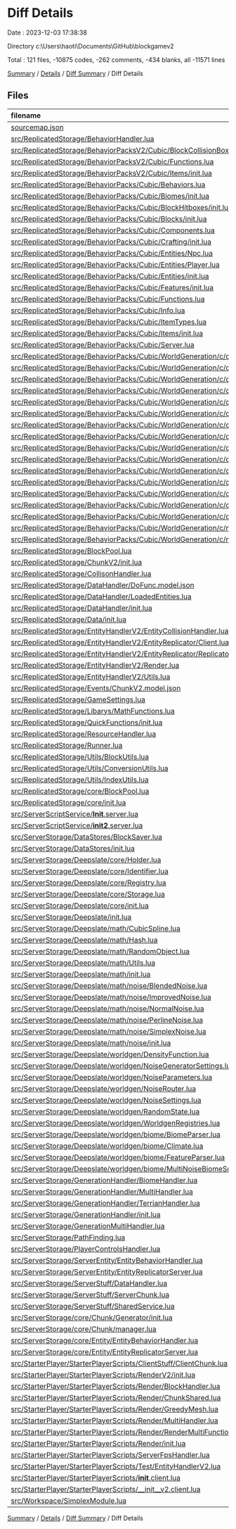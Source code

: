 # Diff Details

Date : 2023-12-03 17:38:38

Directory c:\\Users\\haoti\\Documents\\GitHub\\blockgamev2

Total : 121 files,  -10875 codes, -262 comments, -434 blanks, all -11571 lines

[Summary](results.md) / [Details](details.md) / [Diff Summary](diff.md) / Diff Details

## Files
| filename | language | code | comment | blank | total |
| :--- | :--- | ---: | ---: | ---: | ---: |
| [sourcemap.json](/sourcemap.json) | JSON | 1 | 0 | 0 | 1 |
| [src/ReplicatedStorage/BehaviorHandler.lua](/src/ReplicatedStorage/BehaviorHandler.lua) | Lua | -184 | -2 | -1 | -187 |
| [src/ReplicatedStorage/BehaviorPacksV2/Cubic/BlockCollisionBoxes/init.lua](/src/ReplicatedStorage/BehaviorPacksV2/Cubic/BlockCollisionBoxes/init.lua) | Lua | -1 | 0 | 1 | 0 |
| [src/ReplicatedStorage/BehaviorPacksV2/Cubic/Functions.lua](/src/ReplicatedStorage/BehaviorPacksV2/Cubic/Functions.lua) | Lua | 0 | 1 | 0 | 1 |
| [src/ReplicatedStorage/BehaviorPacksV2/Cubic/Items/init.lua](/src/ReplicatedStorage/BehaviorPacksV2/Cubic/Items/init.lua) | Lua | -79 | -1 | -6 | -86 |
| [src/ReplicatedStorage/BehaviorPacks/Cubic/Behaviors.lua](/src/ReplicatedStorage/BehaviorPacks/Cubic/Behaviors.lua) | Lua | -84 | -1 | 0 | -85 |
| [src/ReplicatedStorage/BehaviorPacks/Cubic/Biomes/init.lua](/src/ReplicatedStorage/BehaviorPacks/Cubic/Biomes/init.lua) | Lua | -16 | 0 | -1 | -17 |
| [src/ReplicatedStorage/BehaviorPacks/Cubic/BlockHitboxes/init.lua](/src/ReplicatedStorage/BehaviorPacks/Cubic/BlockHitboxes/init.lua) | Lua | -21 | 0 | 0 | -21 |
| [src/ReplicatedStorage/BehaviorPacks/Cubic/Blocks/init.lua](/src/ReplicatedStorage/BehaviorPacks/Cubic/Blocks/init.lua) | Lua | -133 | -1 | -19 | -153 |
| [src/ReplicatedStorage/BehaviorPacks/Cubic/Components.lua](/src/ReplicatedStorage/BehaviorPacks/Cubic/Components.lua) | Lua | -23 | 0 | -2 | -25 |
| [src/ReplicatedStorage/BehaviorPacks/Cubic/Crafting/init.lua](/src/ReplicatedStorage/BehaviorPacks/Cubic/Crafting/init.lua) | Lua | -50 | 0 | -6 | -56 |
| [src/ReplicatedStorage/BehaviorPacks/Cubic/Entities/Npc.lua](/src/ReplicatedStorage/BehaviorPacks/Cubic/Entities/Npc.lua) | Lua | -54 | 0 | -2 | -56 |
| [src/ReplicatedStorage/BehaviorPacks/Cubic/Entities/Player.lua](/src/ReplicatedStorage/BehaviorPacks/Cubic/Entities/Player.lua) | Lua | -39 | 0 | -4 | -43 |
| [src/ReplicatedStorage/BehaviorPacks/Cubic/Entities/init.lua](/src/ReplicatedStorage/BehaviorPacks/Cubic/Entities/init.lua) | Lua | -28 | 0 | -5 | -33 |
| [src/ReplicatedStorage/BehaviorPacks/Cubic/Features/init.lua](/src/ReplicatedStorage/BehaviorPacks/Cubic/Features/init.lua) | Lua | -70 | -1 | -2 | -73 |
| [src/ReplicatedStorage/BehaviorPacks/Cubic/Functions.lua](/src/ReplicatedStorage/BehaviorPacks/Cubic/Functions.lua) | Lua | -198 | -9 | -3 | -210 |
| [src/ReplicatedStorage/BehaviorPacks/Cubic/Info.lua](/src/ReplicatedStorage/BehaviorPacks/Cubic/Info.lua) | Lua | -2 | 0 | 0 | -2 |
| [src/ReplicatedStorage/BehaviorPacks/Cubic/ItemTypes.lua](/src/ReplicatedStorage/BehaviorPacks/Cubic/ItemTypes.lua) | Lua | -52 | -2 | -3 | -57 |
| [src/ReplicatedStorage/BehaviorPacks/Cubic/Items/init.lua](/src/ReplicatedStorage/BehaviorPacks/Cubic/Items/init.lua) | Lua | -80 | -1 | -6 | -87 |
| [src/ReplicatedStorage/BehaviorPacks/Cubic/Server.lua](/src/ReplicatedStorage/BehaviorPacks/Cubic/Server.lua) | Lua | -37 | -1 | -2 | -40 |
| [src/ReplicatedStorage/BehaviorPacks/Cubic/WorldGeneration/c/density_function/overworld/CubicalSurface.lua](/src/ReplicatedStorage/BehaviorPacks/Cubic/WorldGeneration/c/density_function/overworld/CubicalSurface.lua) | Lua | -17 | 0 | 0 | -17 |
| [src/ReplicatedStorage/BehaviorPacks/Cubic/WorldGeneration/c/density_function/overworld/base_3d_noise.lua](/src/ReplicatedStorage/BehaviorPacks/Cubic/WorldGeneration/c/density_function/overworld/base_3d_noise.lua) | Lua | -8 | 0 | 0 | -8 |
| [src/ReplicatedStorage/BehaviorPacks/Cubic/WorldGeneration/c/density_function/overworld/continents.lua](/src/ReplicatedStorage/BehaviorPacks/Cubic/WorldGeneration/c/density_function/overworld/continents.lua) | Lua | -13 | 0 | 0 | -13 |
| [src/ReplicatedStorage/BehaviorPacks/Cubic/WorldGeneration/c/density_function/overworld/depth.lua](/src/ReplicatedStorage/BehaviorPacks/Cubic/WorldGeneration/c/density_function/overworld/depth.lua) | Lua | -18 | 0 | 0 | -18 |
| [src/ReplicatedStorage/BehaviorPacks/Cubic/WorldGeneration/c/density_function/overworld/erosion.lua](/src/ReplicatedStorage/BehaviorPacks/Cubic/WorldGeneration/c/density_function/overworld/erosion.lua) | Lua | -13 | 0 | 0 | -13 |
| [src/ReplicatedStorage/BehaviorPacks/Cubic/WorldGeneration/c/density_function/overworld/factor.lua](/src/ReplicatedStorage/BehaviorPacks/Cubic/WorldGeneration/c/density_function/overworld/factor.lua) | Lua | -709 | 0 | 0 | -709 |
| [src/ReplicatedStorage/BehaviorPacks/Cubic/WorldGeneration/c/density_function/overworld/jaggedness.lua](/src/ReplicatedStorage/BehaviorPacks/Cubic/WorldGeneration/c/density_function/overworld/jaggedness.lua) | Lua | -246 | 0 | 0 | -246 |
| [src/ReplicatedStorage/BehaviorPacks/Cubic/WorldGeneration/c/density_function/overworld/offset.lua](/src/ReplicatedStorage/BehaviorPacks/Cubic/WorldGeneration/c/density_function/overworld/offset.lua) | Lua | -1,200 | 0 | -1 | -1,201 |
| [src/ReplicatedStorage/BehaviorPacks/Cubic/WorldGeneration/c/density_function/overworld/ridges.lua](/src/ReplicatedStorage/BehaviorPacks/Cubic/WorldGeneration/c/density_function/overworld/ridges.lua) | Lua | -13 | 0 | 0 | -13 |
| [src/ReplicatedStorage/BehaviorPacks/Cubic/WorldGeneration/c/density_function/overworld/ridges_folded.lua](/src/ReplicatedStorage/BehaviorPacks/Cubic/WorldGeneration/c/density_function/overworld/ridges_folded.lua) | Lua | -19 | 0 | 0 | -19 |
| [src/ReplicatedStorage/BehaviorPacks/Cubic/WorldGeneration/c/density_function/overworld/sloped_cheese.lua](/src/ReplicatedStorage/BehaviorPacks/Cubic/WorldGeneration/c/density_function/overworld/sloped_cheese.lua) | Lua | -32 | 0 | 0 | -32 |
| [src/ReplicatedStorage/BehaviorPacks/Cubic/WorldGeneration/c/density_function/shift_x.lua](/src/ReplicatedStorage/BehaviorPacks/Cubic/WorldGeneration/c/density_function/shift_x.lua) | Lua | -10 | 0 | 0 | -10 |
| [src/ReplicatedStorage/BehaviorPacks/Cubic/WorldGeneration/c/density_function/shift_z.lua](/src/ReplicatedStorage/BehaviorPacks/Cubic/WorldGeneration/c/density_function/shift_z.lua) | Lua | -10 | 0 | 0 | -10 |
| [src/ReplicatedStorage/BehaviorPacks/Cubic/WorldGeneration/c/density_function/y.lua](/src/ReplicatedStorage/BehaviorPacks/Cubic/WorldGeneration/c/density_function/y.lua) | Lua | -7 | 0 | 0 | -7 |
| [src/ReplicatedStorage/BehaviorPacks/Cubic/WorldGeneration/c/density_function/zero.lua](/src/ReplicatedStorage/BehaviorPacks/Cubic/WorldGeneration/c/density_function/zero.lua) | Lua | -1 | 0 | 0 | -1 |
| [src/ReplicatedStorage/BehaviorPacks/Cubic/WorldGeneration/c/noise.lua](/src/ReplicatedStorage/BehaviorPacks/Cubic/WorldGeneration/c/noise.lua) | Lua | -41 | 0 | -1 | -42 |
| [src/ReplicatedStorage/BehaviorPacks/Cubic/WorldGeneration/c/noise_settings/overworld.lua](/src/ReplicatedStorage/BehaviorPacks/Cubic/WorldGeneration/c/noise_settings/overworld.lua) | Lua | -273 | 0 | -4 | -277 |
| [src/ReplicatedStorage/BlockPool.lua](/src/ReplicatedStorage/BlockPool.lua) | Lua | 55 | 0 | 13 | 68 |
| [src/ReplicatedStorage/ChunkV2/init.lua](/src/ReplicatedStorage/ChunkV2/init.lua) | Lua | 46 | 1 | 5 | 52 |
| [src/ReplicatedStorage/CollisonHandler.lua](/src/ReplicatedStorage/CollisonHandler.lua) | Lua | -59 | -2 | 2 | -59 |
| [src/ReplicatedStorage/DataHandler/DoFunc.model.json](/src/ReplicatedStorage/DataHandler/DoFunc.model.json) | JSON | -3 | 0 | -1 | -4 |
| [src/ReplicatedStorage/DataHandler/LoadedEntities.lua](/src/ReplicatedStorage/DataHandler/LoadedEntities.lua) | Lua | -52 | 0 | -1 | -53 |
| [src/ReplicatedStorage/DataHandler/init.lua](/src/ReplicatedStorage/DataHandler/init.lua) | Lua | -161 | -5 | -3 | -169 |
| [src/ReplicatedStorage/Data/init.lua](/src/ReplicatedStorage/Data/init.lua) | Lua | 29 | 0 | 0 | 29 |
| [src/ReplicatedStorage/EntityHandlerV2/EntityCollisionHandler.lua](/src/ReplicatedStorage/EntityHandlerV2/EntityCollisionHandler.lua) | Lua | 2 | 0 | 0 | 2 |
| [src/ReplicatedStorage/EntityHandlerV2/EntityReplicator/Client.lua](/src/ReplicatedStorage/EntityHandlerV2/EntityReplicator/Client.lua) | Lua | -3 | 0 | 0 | -3 |
| [src/ReplicatedStorage/EntityHandlerV2/EntityReplicator/ReplicatorUtils.lua](/src/ReplicatedStorage/EntityHandlerV2/EntityReplicator/ReplicatorUtils.lua) | Lua | -2 | 0 | 0 | -2 |
| [src/ReplicatedStorage/EntityHandlerV2/Render.lua](/src/ReplicatedStorage/EntityHandlerV2/Render.lua) | Lua | -2 | 1 | 0 | -1 |
| [src/ReplicatedStorage/EntityHandlerV2/Utils.lua](/src/ReplicatedStorage/EntityHandlerV2/Utils.lua) | Lua | -1 | 0 | 0 | -1 |
| [src/ReplicatedStorage/Events/ChunkV2.model.json](/src/ReplicatedStorage/Events/ChunkV2.model.json) | JSON | 3 | 0 | 1 | 4 |
| [src/ReplicatedStorage/GameSettings.lua](/src/ReplicatedStorage/GameSettings.lua) | Lua | 0 | 1 | 0 | 1 |
| [src/ReplicatedStorage/Libarys/MathFunctions.lua](/src/ReplicatedStorage/Libarys/MathFunctions.lua) | Lua | 1 | 0 | 0 | 1 |
| [src/ReplicatedStorage/QuickFunctions/init.lua](/src/ReplicatedStorage/QuickFunctions/init.lua) | Lua | -498 | -15 | -4 | -517 |
| [src/ReplicatedStorage/ResourceHandler.lua](/src/ReplicatedStorage/ResourceHandler.lua) | Lua | -20 | -6 | 1 | -25 |
| [src/ReplicatedStorage/Runner.lua](/src/ReplicatedStorage/Runner.lua) | Lua | 38 | 0 | 3 | 41 |
| [src/ReplicatedStorage/Utils/BlockUtils.lua](/src/ReplicatedStorage/Utils/BlockUtils.lua) | Lua | 38 | 0 | 16 | 54 |
| [src/ReplicatedStorage/Utils/ConversionUtils.lua](/src/ReplicatedStorage/Utils/ConversionUtils.lua) | Lua | 6 | 3 | 7 | 16 |
| [src/ReplicatedStorage/Utils/IndexUtils.lua](/src/ReplicatedStorage/Utils/IndexUtils.lua) | Lua | 32 | 0 | 6 | 38 |
| [src/ReplicatedStorage/core/BlockPool.lua](/src/ReplicatedStorage/core/BlockPool.lua) | Lua | -119 | -1 | -21 | -141 |
| [src/ReplicatedStorage/core/init.lua](/src/ReplicatedStorage/core/init.lua) | Lua | -38 | 0 | -3 | -41 |
| [src/ServerScriptService/__Init__.server.lua](/src/ServerScriptService/__Init__.server.lua) | Lua | -166 | -24 | -13 | -203 |
| [src/ServerScriptService/__init2__.server.lua](/src/ServerScriptService/__init2__.server.lua) | Lua | 3 | 0 | 1 | 4 |
| [src/ServerStorage/DataStores/BlockSaver.lua](/src/ServerStorage/DataStores/BlockSaver.lua) | Lua | -90 | -6 | 0 | -96 |
| [src/ServerStorage/DataStores/init.lua](/src/ServerStorage/DataStores/init.lua) | Lua | -2 | 0 | -1 | -3 |
| [src/ServerStorage/Deepslate/core/Holder.lua](/src/ServerStorage/Deepslate/core/Holder.lua) | Lua | -32 | 0 | -4 | -36 |
| [src/ServerStorage/Deepslate/core/Identifier.lua](/src/ServerStorage/Deepslate/core/Identifier.lua) | Lua | -35 | -6 | -7 | -48 |
| [src/ServerStorage/Deepslate/core/Registry.lua](/src/ServerStorage/Deepslate/core/Registry.lua) | Lua | -72 | 0 | 0 | -72 |
| [src/ServerStorage/Deepslate/core/Storage.lua](/src/ServerStorage/Deepslate/core/Storage.lua) | Lua | -22 | 0 | -2 | -24 |
| [src/ServerStorage/Deepslate/core/init.lua](/src/ServerStorage/Deepslate/core/init.lua) | Lua | -1 | 0 | 0 | -1 |
| [src/ServerStorage/Deepslate/init.lua](/src/ServerStorage/Deepslate/init.lua) | Lua | -10 | 0 | 0 | -10 |
| [src/ServerStorage/Deepslate/math/CubicSpline.lua](/src/ServerStorage/Deepslate/math/CubicSpline.lua) | Lua | -176 | -5 | -7 | -188 |
| [src/ServerStorage/Deepslate/math/Hash.lua](/src/ServerStorage/Deepslate/math/Hash.lua) | Lua | -17 | -1 | -3 | -21 |
| [src/ServerStorage/Deepslate/math/RandomObject.lua](/src/ServerStorage/Deepslate/math/RandomObject.lua) | Lua | -33 | 0 | -4 | -37 |
| [src/ServerStorage/Deepslate/math/Utils.lua](/src/ServerStorage/Deepslate/math/Utils.lua) | Lua | -82 | -2 | -9 | -93 |
| [src/ServerStorage/Deepslate/math/init.lua](/src/ServerStorage/Deepslate/math/init.lua) | Lua | -7 | 0 | 0 | -7 |
| [src/ServerStorage/Deepslate/math/noise/BlendedNoise.lua](/src/ServerStorage/Deepslate/math/noise/BlendedNoise.lua) | Lua | -68 | 0 | -3 | -71 |
| [src/ServerStorage/Deepslate/math/noise/ImprovedNoise.lua](/src/ServerStorage/Deepslate/math/noise/ImprovedNoise.lua) | Lua | -73 | -2 | -10 | -85 |
| [src/ServerStorage/Deepslate/math/noise/NormalNoise.lua](/src/ServerStorage/Deepslate/math/noise/NormalNoise.lua) | Lua | -30 | 0 | -6 | -36 |
| [src/ServerStorage/Deepslate/math/noise/PerlineNoise.lua](/src/ServerStorage/Deepslate/math/noise/PerlineNoise.lua) | Lua | -65 | -1 | -7 | -73 |
| [src/ServerStorage/Deepslate/math/noise/SimplexNoise.lua](/src/ServerStorage/Deepslate/math/noise/SimplexNoise.lua) | Lua | -124 | 0 | -9 | -133 |
| [src/ServerStorage/Deepslate/math/noise/init.lua](/src/ServerStorage/Deepslate/math/noise/init.lua) | Lua | -7 | 0 | 0 | -7 |
| [src/ServerStorage/Deepslate/worldgen/DensityFunction.lua](/src/ServerStorage/Deepslate/worldgen/DensityFunction.lua) | Lua | -744 | -3 | -61 | -808 |
| [src/ServerStorage/Deepslate/worldgen/NoiseGeneratorSettings.lua](/src/ServerStorage/Deepslate/worldgen/NoiseGeneratorSettings.lua) | Lua | -36 | -8 | -5 | -49 |
| [src/ServerStorage/Deepslate/worldgen/NoiseParameters.lua](/src/ServerStorage/Deepslate/worldgen/NoiseParameters.lua) | Lua | -8 | 0 | 0 | -8 |
| [src/ServerStorage/Deepslate/worldgen/NoiseRouter.lua](/src/ServerStorage/Deepslate/worldgen/NoiseRouter.lua) | Lua | -120 | 0 | -17 | -137 |
| [src/ServerStorage/Deepslate/worldgen/NoiseSettings.lua](/src/ServerStorage/Deepslate/worldgen/NoiseSettings.lua) | Lua | -49 | 0 | -8 | -57 |
| [src/ServerStorage/Deepslate/worldgen/RandomState.lua](/src/ServerStorage/Deepslate/worldgen/RandomState.lua) | Lua | -114 | -1 | -4 | -119 |
| [src/ServerStorage/Deepslate/worldgen/WorldgenRegistries.lua](/src/ServerStorage/Deepslate/worldgen/WorldgenRegistries.lua) | Lua | -30 | 0 | 0 | -30 |
| [src/ServerStorage/Deepslate/worldgen/biome/BiomeParser.lua](/src/ServerStorage/Deepslate/worldgen/biome/BiomeParser.lua) | Lua | -25 | 0 | 0 | -25 |
| [src/ServerStorage/Deepslate/worldgen/biome/Climate.lua](/src/ServerStorage/Deepslate/worldgen/biome/Climate.lua) | Lua | -329 | -1 | -31 | -361 |
| [src/ServerStorage/Deepslate/worldgen/biome/FeatureParser.lua](/src/ServerStorage/Deepslate/worldgen/biome/FeatureParser.lua) | Lua | -78 | -18 | -2 | -98 |
| [src/ServerStorage/Deepslate/worldgen/biome/MultiNoiseBiomeSource.lua](/src/ServerStorage/Deepslate/worldgen/biome/MultiNoiseBiomeSource.lua) | Lua | -29 | 0 | -2 | -31 |
| [src/ServerStorage/GenerationHandler/BiomeHandler.lua](/src/ServerStorage/GenerationHandler/BiomeHandler.lua) | Lua | -186 | -1 | -3 | -190 |
| [src/ServerStorage/GenerationHandler/MultiHandler.lua](/src/ServerStorage/GenerationHandler/MultiHandler.lua) | Lua | -29 | 0 | 0 | -29 |
| [src/ServerStorage/GenerationHandler/TerrianHandler.lua](/src/ServerStorage/GenerationHandler/TerrianHandler.lua) | Lua | -631 | -25 | -23 | -679 |
| [src/ServerStorage/GenerationHandler/init.lua](/src/ServerStorage/GenerationHandler/init.lua) | Lua | -262 | -5 | -12 | -279 |
| [src/ServerStorage/GenerationMultiHandler.lua](/src/ServerStorage/GenerationMultiHandler.lua) | Lua | -513 | -9 | -16 | -538 |
| [src/ServerStorage/PathFinding.lua](/src/ServerStorage/PathFinding.lua) | Lua | -253 | -26 | -13 | -292 |
| [src/ServerStorage/PlayerControlsHandler.lua](/src/ServerStorage/PlayerControlsHandler.lua) | Lua | -35 | 0 | -2 | -37 |
| [src/ServerStorage/ServerEntity/EntityBehaviorHandler.lua](/src/ServerStorage/ServerEntity/EntityBehaviorHandler.lua) | Lua | -106 | 0 | -2 | -108 |
| [src/ServerStorage/ServerEntity/EntityReplicatorServer.lua](/src/ServerStorage/ServerEntity/EntityReplicatorServer.lua) | Lua | -238 | -6 | -4 | -248 |
| [src/ServerStorage/ServerStuff/DataHandler.lua](/src/ServerStorage/ServerStuff/DataHandler.lua) | Lua | -221 | -14 | -16 | -251 |
| [src/ServerStorage/ServerStuff/ServerChunk.lua](/src/ServerStorage/ServerStuff/ServerChunk.lua) | Lua | -261 | -16 | -4 | -281 |
| [src/ServerStorage/ServerStuff/SharedService.lua](/src/ServerStorage/ServerStuff/SharedService.lua) | Lua | -54 | -3 | -3 | -60 |
| [src/ServerStorage/core/Chunk/Generator/init.lua](/src/ServerStorage/core/Chunk/Generator/init.lua) | Lua | 16 | 0 | 0 | 16 |
| [src/ServerStorage/core/Chunk/manager.lua](/src/ServerStorage/core/Chunk/manager.lua) | Lua | 10 | 0 | 2 | 12 |
| [src/ServerStorage/core/Entity/EntityBehaviorHandler.lua](/src/ServerStorage/core/Entity/EntityBehaviorHandler.lua) | Lua | 106 | 0 | 2 | 108 |
| [src/ServerStorage/core/Entity/EntityReplicatorServer.lua](/src/ServerStorage/core/Entity/EntityReplicatorServer.lua) | Lua | 236 | 6 | 4 | 246 |
| [src/StarterPlayer/StarterPlayerScripts/ClientStuff/ClientChunk.lua](/src/StarterPlayer/StarterPlayerScripts/ClientStuff/ClientChunk.lua) | Lua | -20 | 0 | -1 | -21 |
| [src/StarterPlayer/StarterPlayerScripts/RenderV2/init.lua](/src/StarterPlayer/StarterPlayerScripts/RenderV2/init.lua) | Lua | 28 | 0 | 2 | 30 |
| [src/StarterPlayer/StarterPlayerScripts/Render/BlockHandler.lua](/src/StarterPlayer/StarterPlayerScripts/Render/BlockHandler.lua) | Lua | -185 | -4 | -1 | -190 |
| [src/StarterPlayer/StarterPlayerScripts/Render/ChunkShared.lua](/src/StarterPlayer/StarterPlayerScripts/Render/ChunkShared.lua) | Lua | -59 | -1 | -4 | -64 |
| [src/StarterPlayer/StarterPlayerScripts/Render/GreedyMesh.lua](/src/StarterPlayer/StarterPlayerScripts/Render/GreedyMesh.lua) | Lua | -203 | -3 | 0 | -206 |
| [src/StarterPlayer/StarterPlayerScripts/Render/MultiHandler.lua](/src/StarterPlayer/StarterPlayerScripts/Render/MultiHandler.lua) | Lua | -117 | -12 | -9 | -138 |
| [src/StarterPlayer/StarterPlayerScripts/Render/RenderMultiFunctions.lua](/src/StarterPlayer/StarterPlayerScripts/Render/RenderMultiFunctions.lua) | Lua | -106 | 0 | -2 | -108 |
| [src/StarterPlayer/StarterPlayerScripts/Render/init.lua](/src/StarterPlayer/StarterPlayerScripts/Render/init.lua) | Lua | -220 | -9 | -3 | -232 |
| [src/StarterPlayer/StarterPlayerScripts/ServerFpsHandler.lua](/src/StarterPlayer/StarterPlayerScripts/ServerFpsHandler.lua) | Lua | -12 | -1 | 0 | -13 |
| [src/StarterPlayer/StarterPlayerScripts/Test/EntityHandlerV2.lua](/src/StarterPlayer/StarterPlayerScripts/Test/EntityHandlerV2.lua) | Lua | -66 | -6 | -1 | -73 |
| [src/StarterPlayer/StarterPlayerScripts/__init__.client.lua](/src/StarterPlayer/StarterPlayerScripts/__init__.client.lua) | Lua | -87 | -5 | -8 | -100 |
| [src/StarterPlayer/StarterPlayerScripts/__init__v2.client.lua](/src/StarterPlayer/StarterPlayerScripts/__init__v2.client.lua) | Lua | 5 | 0 | 1 | 6 |
| [src/Workspace/SimplexModule.lua](/src/Workspace/SimplexModule.lua) | Lua | -253 | -3 | -58 | -314 |

[Summary](results.md) / [Details](details.md) / [Diff Summary](diff.md) / Diff Details